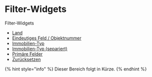 # Filter-Widgets

Filter-Widgets

* [Land](land.md)
* [Eindeutiges Feld / Objektnummer](eindeutiges-feld-objektnummer.md)
* [Immobilien-Typ](immobilien-typ.md)
* [Immobilien-Typ (separiert)](immobilien-typ-separiert.md)
* [Primäre Felder](primaere-felder.md)
* [Zurücksetzen](zuruecksetzen.md)

{% hint style="info" %}
Dieser Bereich folgt in Kürze.
{% endhint %}
